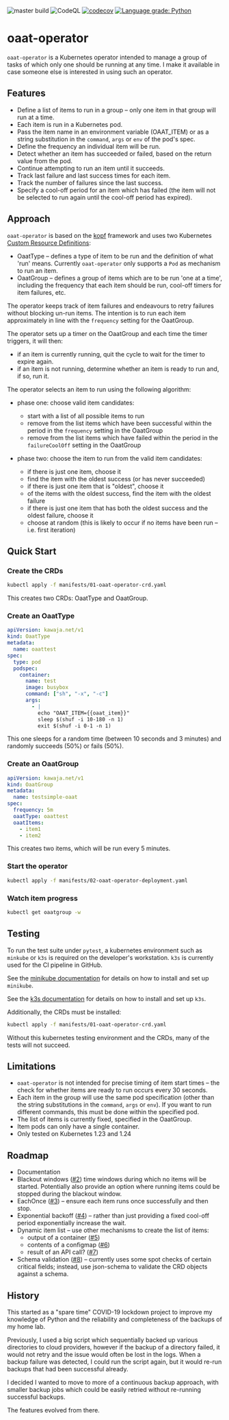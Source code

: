 ![master build](https://img.shields.io/github/workflow/status/kawaja/oaat-operator/Docker%20Image%20CI?label=master%20build)
![CodeQL](https://github.com/kawaja/oaat-operator/workflows/CodeQL/badge.svg)
[![codecov](https://codecov.io/gh/kawaja/oaat-operator/branch/master/graph/badge.svg?token=DGAVK4FCPQ)](https://codecov.io/gh/kawaja/oaat-operator)
[![Language grade: Python](https://img.shields.io/lgtm/grade/python/g/kawaja/oaat-operator.svg?logo=lgtm&logoWidth=18)](https://lgtm.com/projects/g/kawaja/oaat-operator/context:python)

# oaat-operator

`oaat-operator` is a Kubernetes operator intended to manage a
group of tasks of which only one should be running at any time.
I make it available in case someone else is interested in using
such an operator.

## Features

* Define a list of items to run in a group – only one item
  in that group will run at a time.
* Each item is run in a Kubernetes pod.
* Pass the item name in an environment variable (OAAT_ITEM)
  or as a string substitution in the `command`, `args` or `env`
  of the pod's spec.
* Define the frequency an individual item will be run.
* Detect whether an item has succeeded or failed, based on
  the return value from the pod.
* Continue attempting to run an item until it succeeds.
* Track last failure and last success times for each item.
* Track the number of failures since the last success.
* Specify a cool-off period for an item which has failed (the
  item will not be selected to run again until the cool-off
  period has expired).

## Approach

`oaat-operator` is based on the [kopf](https://github.com/zalando-incubator/kopf)
framework and uses two Kubernetes
[Custom Resource Definitions](https://kubernetes.io/docs/tasks/extend-kubernetes/custom-resources/custom-resource-definitions/):

* OaatType – defines a type of item to be run and the definition of what
  'run' means. Currently `oaat-operator` only supports a `Pod` as mechanism to run an item.
* OaatGroup – defines a group of items which are to be run 'one at a time', including
  the frequency that each item should be run, cool-off timers for item failures, etc.

The operator keeps track of item failures and endeavours to retry failures
without blocking un-run items. The intention is to run each item approximately in line
with the `frequency` setting for the OaatGroup.

The operator sets up a timer on the OaatGroup and each time the timer triggers, it will then:

* if an item is currently running, quit the cycle to wait for the timer
  to expire again.
* if an item is not running, determine whether an item is ready to run
  and, if so, run it.

The operator selects an item to run using the following algorithm:

* phase one: choose valid item candidates:
  * start with a list of all possible items to run
  * remove from the list items which have been successful within the
  period in the `frequency` setting in the OaatGroup
  * remove from the list items which have failed within the period
    in the `failureCoolOff` setting in the OaatGroup

* phase two: choose the item to run from the valid item candidates:
  * if there is just one item, choose it
  * find the item with the oldest success (or has never succeeded)
  * if there is just one item that is "oldest", choose it
  * of the items with the oldest success, find the item with the
      oldest failure
  * if there is just one item that has both the oldest success and
      the oldest failure, choose it
  * choose at random (this is likely to occur if no items have
      been run – i.e. first iteration)

## Quick Start

### Create the CRDs

```sh
kubectl apply -f manifests/01-oaat-operator-crd.yaml
```

This creates two CRDs: OaatType and OaatGroup.

### Create an OaatType

```yaml
apiVersion: kawaja.net/v1
kind: OaatType
metadata:
  name: oaattest
spec:
  type: pod
  podspec:
    container:
      name: test
      image: busybox
      command: ["sh", "-x", "-c"]
      args:
        - |
          echo "OAAT_ITEM={{oaat_item}}"
          sleep $(shuf -i 10-180 -n 1)
          exit $(shuf -i 0-1 -n 1)
```

This one sleeps for a random time (between 10 seconds and
3 minutes) and randomly succeeds (50%) or fails (50%).

### Create an OaatGroup

```yaml
apiVersion: kawaja.net/v1
kind: OaatGroup
metadata:
  name: testsimple-oaat
spec:
  frequency: 5m
  oaatType: oaattest
  oaatItems:
    - item1
    - item2
```

This creates two items, which will be run every 5 minutes.

### Start the operator

```sh
kubectl apply -f manifests/02-oaat-operator-deployment.yaml
```

### Watch item progress

```sh
kubectl get oaatgroup -w
```

## Testing

To run the test suite under `pytest`, a kubernetes environment such as
`minkube` or `k3s` is required on the developer's workstation. `k3s` is
currently used for the CI pipeline in GitHub.

See the [minikube documentation](https://minikube.sigs.k8s.io/docs/)
for details on how to install and set up `minikube`.

See the [k3s documentation](https://rancher.com/docs/k3s/latest/en/)
for details on how to install and set up `k3s`.

Additionally, the CRDs must be installed:

```sh
kubectl apply -f manifests/01-oaat-operator-crd.yaml
```

Without this kubernetes testing environment and the CRDs, many of the tests
will not succeed.

## Limitations

* `oaat-operator` is not intended for precise timing of item start
  times – the check for whether items are ready to run occurs every
  30 seconds.
* Each item in the group will use the same pod specification
  (other than the string substitutions in the `command`, `args`
  or `env`). If you want to run different commands, this must be done
  within the specified pod.
* The list of items is currently fixed, specified in the OaatGroup.
* Item pods can only have a single container.
* Only tested on Kubernetes 1.23 and 1.24

## Roadmap

* Documentation
* Blackout windows ([#2](https://github.com/kawaja/oaat-operator#2))
  time windows during which no items will be started. Potentially also
  provide an option where running items could be stopped during the blackout window.
* EachOnce ([#3](https://github.com/kawaja/oaat-operator#3)) – ensure each item
  runs once successfully and then stop.
* Exponential backoff ([#4](https://github.com/kawaja/oaat-operator#4)) – rather
  than just providing a fixed cool-off period exponentially increase the wait.
* Dynamic item list – use other mechanisms to create the list of items:
  * output of a container ([#5](https://github.com/kawaja/oaat-operator#5))
  * contents of a configmap ([#6](https://github.com/kawaja/oaat-operator#6))
  * result of an API call? ([#7](https://github.com/kawaja/oaat-operator#7))
* Schema validation ([#8](https://github.com/kawaja/oaat-operator#8)) – currently
  uses some spot checks of certain critical fields; instead, use json-schema
  to validate the CRD objects against a schema.

## History

This started as a "spare time" COVID-19 lockdown project to improve
my knowledge of Python and the reliability and completeness of the
backups of my home lab.

Previously, I used a big script which sequentially backed up various
directories to cloud providers, however if the backup of a directory
failed, it would not retry and the issue would often be lost in
the logs. When a backup failure was detected, I could run the script
again, but it would re-run backups that had been successful already.

I decided I wanted to move to more of a continuous backup approach,
with smaller backup jobs which could be easily retried without
re-running successful backups.

The features evolved from there.

